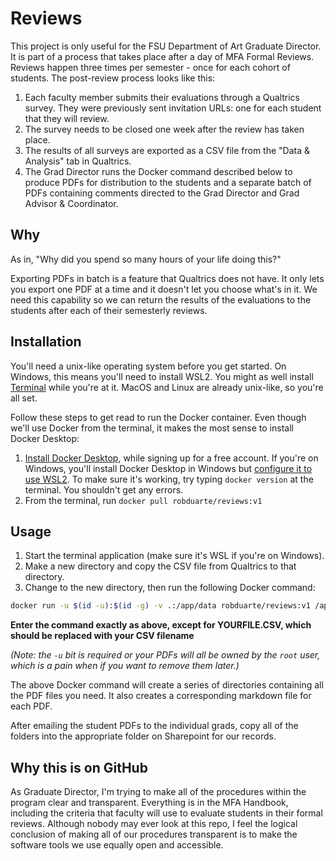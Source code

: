 # Reviews

This project is only useful for the FSU Department of Art Graduate Director. It is part of a process that takes place after a day of MFA Formal Reviews. Reviews happen three times per semester - once for each cohort of students. The post-review process looks like this:

1. Each faculty member submits their evaluations through a Qualtrics survey. They were previously sent invitation URLs: one for each student that they will review.
2. The survey needs to be closed one week after the review has taken place.
3. The results of all surveys are exported as a CSV file from the "Data & Analysis" tab in Qualtrics.
4. The Grad Director runs the Docker command described below to produce PDFs for distribution to the students and a separate batch of PDFs containing comments directed to the Grad Director and Grad Advisor & Coordinator.

## Why

As in, "Why did you spend so many hours of your life doing this?"

Exporting PDFs in batch is a feature that Qualtrics does not have. It only lets you export one PDF at a time and it doesn't let you choose what's in it. We need this capability so we can return the results of the evaluations to the students after each of their semesterly reviews. 

## Installation

You'll need a unix-like operating system before you get started.
On Windows, this means you'll need to install WSL2. You might as well install [Terminal](https://apps.microsoft.com/store/detail/windows-terminal/9N0DX20HK701) while you're at it.
MacOS and Linux are already unix-like, so you're all set.

Follow these steps to get read to run the Docker container. Even though we'll use Docker from the terminal, it makes the most sense to install Docker Desktop:

1. [Install Docker Desktop](https://www.docker.com/products/docker-desktop/), while signing up for a free account.  If you're on Windows, you'll install Docker Desktop in Windows but [configure it to use WSL2](https://docs.docker.com/desktop/wsl/). To make sure it's working, try typing `docker version` at the terminal. You shouldn't get any errors.
2. From the terminal, run `docker pull robduarte/reviews:v1`

## Usage

1. Start the terminal application (make sure it's WSL if you're on Windows).
2. Make a new directory and copy the CSV file from Qualtrics to that directory.
2. Change to the new directory, then run the following Docker command:

```bash
docker run -u $(id -u):$(id -g) -v .:/app/data robduarte/reviews:v1 /app/data/YOURFILE.CSV
```
**Enter the command exactly as above, except for YOURFILE.CSV, which should be replaced with your CSV filename**

*(Note: the `-u` bit is required or your PDFs will all be owned by the `root` user, which is a pain when if you want to remove them later.)*

The above Docker command will create a series of directories containing all the PDF files you need. It also creates a corresponding markdown file for each PDF. 

After emailing the student PDFs to the individual grads, copy all of the folders into the appropriate folder on Sharepoint for our records.

## Why this is on GitHub

As Graduate Director, I'm trying to make all of the procedures within the program clear and transparent. Everything is in the MFA Handbook, including the criteria that faculty will use to evaluate students in their formal reviews. Although nobody may ever look at this repo, I feel the logical conclusion of making all of our procedures transparent is to make the software tools we use equally open and accessible.

